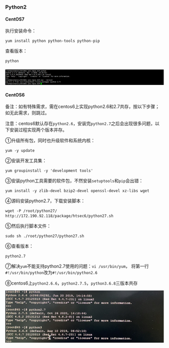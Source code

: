 ### Python2

#### CentOS7

执行安装命令：

```
yum install python python-tools python-pip
```

查看版本：

```
python
```

#### ![](/assets/python1.png)

#### CentOS6

备注：如有特殊需求，需在centos6上实现python2.6和2.7共存，按以下步骤；如无此需求，则跳过。

注意：centos6默认存在`python2.6`，安装完`python2.7`之后会出现很多问题，以下安装过程实现两个版本并存。

①升级所有包，同时也升级软件和系统内核：

```
yum -y update
```

②安装开发工具集：

```
yum groupinstall -y 'development tools'
```

③安装python工具需要的软件包，不然安装`setuptools`和`pip`会出错：

```
yum install -y zlib-devel bzip2-devel openssl-devel xz-libs wget
```

④源码安装python2.7，下载安装脚本：

```
wget -P /root/python27/ http://172.190.92.118/package/htsec6/python27.sh
```

⑤然后执行脚本文件：

```
sudo sh ./root/python27/python27.sh
```

⑥查看版本：

```
python2.7
```

⑦解决`yum`不能支持python2.7使用的问题：`vi /usr/bin/yum`， 将第一行`#!/usr/bin/python`改为`#!/usr/bin/python2.6`

⑧centos6上`python2.6.6`，`python2.7.5`，`python3.6.8`三版本共存

![](/assets/python2.png)

